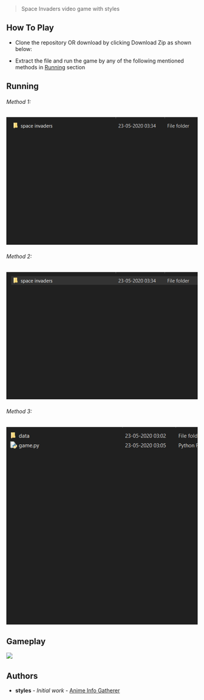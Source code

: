 

> Space Invaders video game with styles

## How To Play

+ Clone the repository OR download by clicking Download Zip as shown below:

[](img.png)

+ Extract the file and run the game by any of the following mentioned methods in [Running](##Running) section


## Running

###### Method 1:

![](htog.gif)


###### Method 2:

![](htog1.gif)



###### Method 3:

![](htog3.gif)




## Gameplay

![](htog4.gif)





## Authors

* **styles** - *Initial work* - [Anime Info Gatherer](https://github.com/styles3544/WebScraping)



